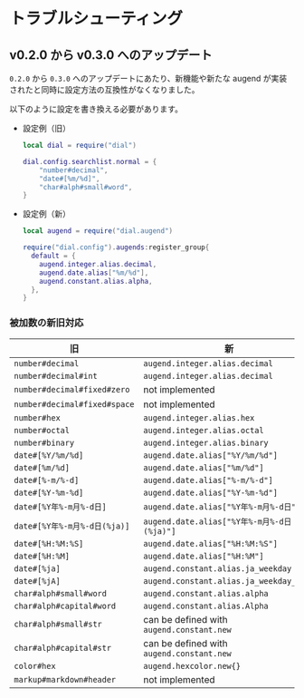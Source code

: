 # トラブルシューティング

## v0.2.0 から v0.3.0 へのアップデート

`0.2.0` から `0.3.0` へのアップデートにあたり、新機能や新たな augend が実装されたと同時に設定方法の互換性がなくなりました。

以下のように設定を書き換える必要があります。

* 設定例（旧）
  ```lua
  local dial = require("dial")

  dial.config.searchlist.normal = {
      "number#decimal",
      "date#[%m/%d]",
      "char#alph#small#word",
  }
  ```

* 設定例（新）
  ```lua
  local augend = require("dial.augend")

  require("dial.config").augends:register_group{
    default = {
      augend.integer.alias.decimal,
      augend.date.alias["%m/%d"],
      augend.constant.alias.alpha,
    },
  }
  ```

### 被加数の新旧対応

|旧                          |新                                        |
|----------------------------|------------------------------------------|
|`number#decimal`            |`augend.integer.alias.decimal`            |
|`number#decimal#int`        |`augend.integer.alias.decimal`            |
|`number#decimal#fixed#zero` |not implemented                           |
|`number#decimal#fixed#space`|not implemented                           |
|`number#hex`                |`augend.integer.alias.hex`                |
|`number#octal`              |`augend.integer.alias.octal`              |
|`number#binary`             |`augend.integer.alias.binary`             |
|`date#[%Y/%m/%d]`           |`augend.date.alias["%Y/%m/%d"]`           |
|`date#[%m/%d]`              |`augend.date.alias["%m/%d"]`              |
|`date#[%-m/%-d]`            |`augend.date.alias["%-m/%-d"]`            |
|`date#[%Y-%m-%d]`           |`augend.date.alias["%Y-%m-%d"]`           |
|`date#[%Y年%-m月%-d日]`     |`augend.date.alias["%Y年%-m月%-d日"]`     |
|`date#[%Y年%-m月%-d日(%ja)]`|`augend.date.alias["%Y年%-m月%-d日(%ja)"]`|
|`date#[%H:%M:%S]`           |`augend.date.alias["%H:%M:%S"]`           |
|`date#[%H:%M]`              |`augend.date.alias["%H:%M"]`              |
|`date#[%ja]`                |`augend.constant.alias.ja_weekday`        |
|`date#[%jA]`                |`augend.constant.alias.ja_weekday_full`   |
|`char#alph#small#word`      |`augend.constant.alias.alpha`             |
|`char#alph#capital#word`    |`augend.constant.alias.Alpha`             |
|`char#alph#small#str`       |can be defined with `augend.constant.new` |
|`char#alph#capital#str`     |can be defined with `augend.constant.new` |
|`color#hex`                 |`augend.hexcolor.new{}`                   |
|`markup#markdown#header`    |not implemented                           |
